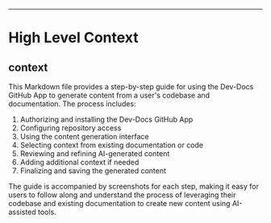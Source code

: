 

  ---
# High Level Context
## context
This Markdown file provides a step-by-step guide for using the Dev-Docs GitHub App to generate content from a user's codebase and documentation. The process includes:

1. Authorizing and installing the Dev-Docs GitHub App
2. Configuring repository access
3. Using the content generation interface
4. Selecting context from existing documentation or code
5. Reviewing and refining AI-generated content
6. Adding additional context if needed
7. Finalizing and saving the generated content

The guide is accompanied by screenshots for each step, making it easy for users to follow along and understand the process of leveraging their codebase and existing documentation to create new content using AI-assisted tools.

  